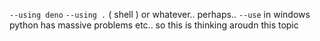 `--using deno` `--using .` ( shell ) or whatever.. perhaps.. 
`--use` in windows python has massive problems etc.. so this is thinking aroudn this topic
